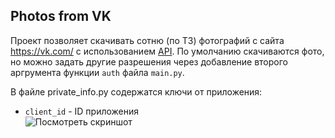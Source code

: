 ## Photos from VK

Проект позволяет скачивать сотню (по ТЗ) фотографий с сайта https://vk.com/ с использованием [API](https://vk.com/dev.php?method=first_guide).
По умолчанию скачиваются фото, но можно задать другие разрешения через добавление второго аргрумента функции <code>auth</code> файла <code>main.py</code>.

В файле private_info.py содержатся ключи от приложения:
* <code>client_id</code> - ID приложения  
![Посмотреть скриншот](http://i.imgur.com/J5lRizg.png)
